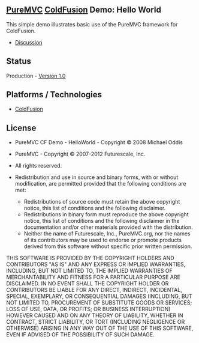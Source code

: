 ## [PureMVC](http://puremvc.github.com/) [ColdFusion](https://github.com/PureMVC/puremvc-cf-standard-framework/wiki) Demo: Hello World
This simple demo illustrates basic use of the PureMVC framework for ColdFusion.

* [Discussion](http://forums.puremvc.org/index.php?topic=331.0)

## Status
Production - [Version 1.0](https://github.com/PureMVC/puremvc-cf-demo-helloworld/blob/master/VERSION)

## Platforms / Technologies
* [ColdFusion](http://en.wikipedia.org/wiki/ColdFusion)

## License
* PureMVC CF Demo - HelloWorld - Copyright © 2008 Michael Oddis
* PureMVC - Copyright © 2007-2012 Futurescale, Inc.
* All rights reserved.

* Redistribution and use in source and binary forms, with or without modification, are permitted provided that the following conditions are met:

  * Redistributions of source code must retain the above copyright notice, this list of conditions and the following disclaimer.
  * Redistributions in binary form must reproduce the above copyright notice, this list of conditions and the following disclaimer in the documentation and/or other materials provided with the distribution.
  * Neither the name of Futurescale, Inc., PureMVC.org, nor the names of its contributors may be used to endorse or promote products derived from this software without specific prior written permission.

THIS SOFTWARE IS PROVIDED BY THE COPYRIGHT HOLDERS AND CONTRIBUTORS "AS IS" AND ANY EXPRESS OR IMPLIED WARRANTIES, INCLUDING, BUT NOT LIMITED TO, THE IMPLIED WARRANTIES OF MERCHANTABILITY AND FITNESS FOR A PARTICULAR PURPOSE ARE DISCLAIMED. IN NO EVENT SHALL THE COPYRIGHT HOLDER OR CONTRIBUTORS BE LIABLE FOR ANY DIRECT, INDIRECT, INCIDENTAL, SPECIAL, EXEMPLARY, OR CONSEQUENTIAL DAMAGES (INCLUDING, BUT NOT LIMITED TO, PROCUREMENT OF SUBSTITUTE GOODS OR SERVICES; LOSS OF USE, DATA, OR PROFITS; OR BUSINESS INTERRUPTION) HOWEVER CAUSED AND ON ANY THEORY OF LIABILITY, WHETHER IN CONTRACT, STRICT LIABILITY, OR TORT (INCLUDING NEGLIGENCE OR OTHERWISE) ARISING IN ANY WAY OUT OF THE USE OF THIS SOFTWARE, EVEN IF ADVISED OF THE POSSIBILITY OF SUCH DAMAGE.